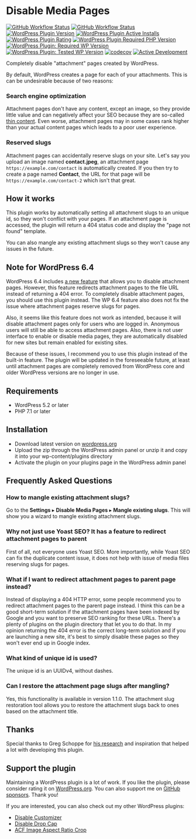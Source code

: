 # Disable Media Pages

[![GitHub Workflow Status](https://img.shields.io/github/actions/workflow/status/joppuyo/disable-media-pages/build.yml?branch=master&logo=github)](https://github.com/joppuyo/disable-media-pages/actions?query=workflow%3ABuild)
[![GitHub Workflow Status](https://img.shields.io/github/actions/workflow/status/joppuyo/disable-media-pages/test.yml?branch=master&label=tests&logo=github)](https://github.com/joppuyo/disable-media-pages/actions?query=workflow%3ATest)
[![WordPress Plugin Version](https://img.shields.io/wordpress/plugin/v/disable-media-pages?logo=wordpress)](https://wordpress.org/plugins/disable-media-pages/)
[![WordPress Plugin Active Installs](https://img.shields.io/wordpress/plugin/installs/disable-media-pages?logo=wordpress)](https://wordpress.org/plugins/disable-media-pages/)
[![WordPress Plugin Rating](https://img.shields.io/wordpress/plugin/stars/disable-media-pages?logo=wordpress)](https://wordpress.org/plugins/disable-media-pages/)
[![WordPress Plugin Required PHP Version](https://img.shields.io/wordpress/plugin/required-php/disable-media-pages)](https://wordpress.org/plugins/disable-media-pages/)
[![WordPress Plugin: Required WP Version](https://img.shields.io/wordpress/plugin/wp-version/disable-media-pages?label=required&logo=wordpress)](https://wordpress.org/plugins/disable-media-pages/)
[![WordPress Plugin: Tested WP Version](https://img.shields.io/badge/dynamic/json?label=tested&logo=wordpress&prefix=v&color=green&query=%24.tested&url=https%3A%2F%2Fapi.wordpress.org%2Fplugins%2Finfo%2F1.0%2Fdisable-media-pages.json)](https://wordpress.org/plugins/disable-media-pages/)
[![codecov](https://codecov.io/gh/joppuyo/disable-media-pages/branch/master/graph/badge.svg?token=OKOGFRYYJ5)](https://codecov.io/gh/joppuyo/disable-media-pages)
[![Active Development](https://img.shields.io/badge/Maintenance%20Level-Actively%20Developed-brightgreen.svg)](https://gist.github.com/cheerfulstoic/d107229326a01ff0f333a1d3476e068d)

Completely disable "attachment" pages created by WordPress.

By default, WordPress creates a page for each of your attachments. This is can be undesirable because of two reasons:

### Search engine optimization

Attachment pages don't have any content, except an image, so they provide little value and can negatively affect your SEO because they are so-called [thin content](https://developers.google.com/search/docs/advanced/guidelines/thin-content). Even worse, attachment pages may in some cases rank higher than your actual content pages which leads to a poor user experience.

### Reserved slugs

Attachment pages can accidentally reserve slugs on your site. Let's say you upload an image named **contact.jpeg**, an attachment page `https://example.com/contact` is automatically created. If you then try to create a page named **Contact**, the URL for that page will be `https://example.com/contact-2` which isn't that great.

## How it works

This plugin works by automatically setting all attachment slugs to an unique id, so they won't conflict with your pages. If an attachment page is accessed, the plugin will return a 404 status code and display the "page not found" template.

You can also mangle any existing attachment slugs so they won't cause any issues in the future.

## Note for WordPress 6.4

WordPress 6.4 includes [a new feature](https://make.wordpress.org/core/2023/10/16/changes-to-attachment-pages/) that allows you to disable attachment pages. However, this feature redirects attachment pages to the file URL instead of returning a 404 error. To completely disable attachment pages, you should use this plugin instead. The WP 6.4 feature also does not fix the issue where attachment pages reserve slugs for pages.

Also, it seems like this feature does not work as intended, because it will disable attachment pages only for users who are logged in. Anonymous users will still be able to access attachment pages. Also, there is not user interface to enable or disable media pages, they are automatically disabled for new sites but remain enabled for existing sites.

Because of these issues, I recommend you to use this plugin instead of the built-in feature. The plugin will be updated in the foreseeable future, at least until attachment pages are completely removed from WordPress core and older WordPress versions are no longer in use.

## Requirements

* WordPress 5.2 or later
* PHP 7.1 or later

## Installation

* Download latest version on [wordpress.org](https://wordpress.org/plugins/disable-media-pages/)
* Upload the zip through the WordPress admin panel or unzip it and copy it into your wp-content/plugins directory
* Activate the plugin on your plugins page in the WordPress admin panel

## Frequently Asked Questions

### How to mangle existing attachment slugs?

Go to the **Settings** ▸ **Disable Media Pages** ▸ **Mangle existing slugs**. This will show you a wizard to mangle existing attachment slugs.

### Why not just use Yoast SEO? It has a feature to redirect attachment pages to parent

First of all, not everyone uses Yoast SEO. More importantly, while Yoast SEO can fix the duplicate content issue, it does not help with issue of media files reserving slugs for pages.

### What if I want to redirect attachment pages to parent page instead?

Instead of displaying a 404 HTTP error, some people recommend you to redirect attachment pages to the parent page instead. I think this can be a good short-term solution if the attachment pages have been indexed by Google and you want to preserve SEO ranking for these URLs. There's a plenty of plugins on the plugin directory that let you to do that. In my opinion returning the 404 error is the correct long-term solution and if you are launching a new site, it's best to simply disable these pages so they won't ever end up in Google index.

### What kind of unique id is used?

The unique id is an UUIDv4, without dashes.

### Can I restore the attachment page slugs after mangling?

Yes, this functionality is available in version 1.1.0. The attachment slug restoration tool allows you to restore the attachment slugs back to ones based on the attachment title.

## Thanks

Special thanks to Greg Schoppe for [his research](https://gschoppe.com/wordpress/disable-attachment-pages/) and inspiration that helped a lot with developing this plugin.

## Support the plugin

Maintaining a WordPress plugin is a lot of work. If you like the plugin, please consider rating it on [WordPress.org](https://wordpress.org/support/plugin/disable-media-pages/reviews/#new-post). You can also support me on [GitHub sponsors](https://github.com/sponsors/joppuyo). Thank you!

If you are interested, you can also check out my other WordPress plugins:

* [Disable Customizer](https://wordpress.org/plugins/customizer-disabler/)
* [Disable Drop Cap](https://wordpress.org/plugins/disable-drop-cap/)
* [ACF Image Aspect Ratio Crop](https://wordpress.org/plugins/acf-image-aspect-ratio-crop/)
